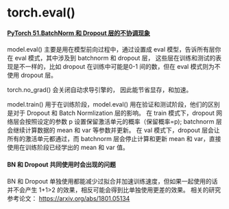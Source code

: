 # torch.eval()

#### [PyTorch 51.BatchNorm 和 Dropout 层的不协调现象](https://mp.weixin.qq.com/s/U2xB4y6ArjVC6lzQJGVwmQ)

model.eval() 主要是用在模型前向过程中，通过设置成 eval 模型，告诉所有层你在 eval 模式，其中涉及到 batchnorm 和 dropout 层，
这些层在训练和测试的表现是不一样的，比如 dropout 在训练中可能是0-1 间的数，但在 eval 模式则为不使用 dropout 层。

torch.no_grad() 会关闭自动求导引擎的， 因此能节省显存，和加速。

model.train() 用于在训练阶段，model.eval() 用在验证和测试阶段，他们的区别是对于 Dropout 和 Batch Normlization 层的影响。
在 train 模式下，dropout 网络层会按照设定的参数 p 设置保留激活单元的概率（保留概率=p);
batchnorm 层会继续计算数据的 mean 和 var 等参数并更新。
在 val 模式下，dropout 层会让所有的激活单元都通过，而 batchnorm 层会停止计算和更新 mean 和 var，直接使用在训练阶段已经学出的 mean 和 var 值。

#### BN 和 Dropout 共同使用时会出现的问题

BN 和 Dropout 单独使用都能减少过拟合并加速训练速度，但如果一起使用的话并不会产生 1+1>2 的效果，相反可能会得到比单独使用更差的效果。
相关的研究参考论文： <https://arxiv.org/abs/1801.05134>
